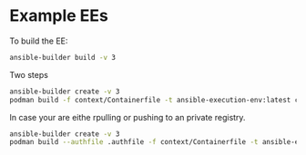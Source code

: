 # Example EEs

To build the EE:
```bash
ansible-builder build -v 3
```

Two steps
```bash
ansible-builder create -v 3
podman build -f context/Containerfile -t ansible-execution-env:latest context
```

In case your are eithe rpulling or pushing to an private registry.
```bash
ansible-builder create -v 3
podman build --authfile .authfile -f context/Containerfile -t ansible-execution-env:latest context
```
